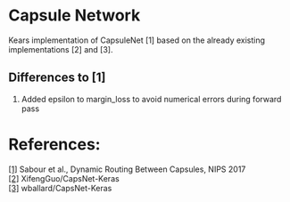# Capsule Network
Kears implementation of CapsuleNet [1] based on the already existing implementations [2] and [3]. 

## Differences to [1]
1. Added epsilon to margin_loss to avoid numerical errors during forward pass

# References:
[[1]](https://arxiv.org/pdf/1710.09829.pdf) Sabour et al., Dynamic Routing Between Capsules, NIPS 2017 <br />
[[2]](https://github.com/XifengGuo/CapsNet-Keras/) XifengGuo/CapsNet-Keras <br />
[[3]](https://github.com/wballard/CapsNet-Keras/) wballard/CapsNet-Keras <br />
